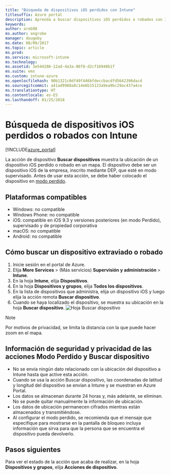 ```yaml
---
title: "Búsqueda de dispositivos iOS perdidos con Intune"
titlesuffix: Azure portal
description: Aprenda a buscar dispositivos iOS perdidos o robados con Intune.
keywords: 
author: arob98
ms.author: angrobe
manager: dougeby
ms.date: 08/09/2017
ms.topic: article
ms.prod: 
ms.service: microsoft-intune
ms.technology: 
ms.assetid: 3e544286-12ad-4a3a-86f8-d2cf16940b1f
ms.suite: ems
ms.custom: intune-azure
ms.openlocfilehash: 90b1321c0df49f446bfdeccbacdfd5642396dacd
ms.sourcegitcommit: a41ad9988a8c14e6b15123a9ea9bc29ac437a4ce
ms.translationtype: HT
ms.contentlocale: es-ES
ms.lasthandoff: 01/25/2018
---
```

# <a name="locate-lost-or-stolen-ios-devices-with-intune"></a>Búsqueda de dispositivos iOS perdidos o robados con Intune


[!INCLUDE[azure_portal](./includes/azure_portal.md)]

La acción de dispositivo **Buscar dispositivos** muestra la ubicación de un dispositivo iOS perdido o robado en un mapa. El dispositivo debe ser un dispositivo iOS de la empresa, inscrito mediante DEP, que esté en modo supervisado. Antes de usar esta acción, se debe haber colocado el dispositivo en [modo perdido](/intune-azure/manage-devices/lost-mode.md).

## <a name="supported-platforms"></a>Plataformas compatibles

- Windows: no compatible
- Windows Phone: no compatible
- iOS: compatible en iOS 9.3 y versiones posteriores (en modo Perdido), supervisado y de propiedad corporativa
- macOS: no compatible
- Android: no compatible

## <a name="how-to-locate-a-lost-or-stolen-device"></a>Cómo buscar un dispositivo extraviado o robado

1. Inicie sesión en el portal de Azure.
2. Elija **More Services** >  (Más servicios) **Supervisión y administración** > **Intune**.
3. En la hoja **Intune**, elija **Dispositivos**.
4. En la hoja **Dispositivos y grupos**, elija **Todos los dispositivos**.
5. En la lista de dispositivos que administra, elija un dispositivo iOS y luego elija la acción remota **Buscar dispositivo**.
6. Cuando se haya localizado el dispositivo, se muestra su ubicación en la hoja **Buscar dispositivo**.
    ![Hoja Buscar dispositivo](./media/locate-device.png)

>[!NOTE]
>Por motivos de privacidad, se limita la distancia con la que puede hacer zoom en el mapa.

## <a name="security-and-privacy-information-for-the-lost-mode-and-locate-device-actions"></a>Información de seguridad y privacidad de las acciones Modo Perdido y Buscar dispositivo
- No se envía ningún dato relacionado con la ubicación del dispositivo a Intune hasta que active esta acción.
- Cuando se usa la acción Buscar dispositivo, las coordenadas de latitud y longitud del dispositivo se envían a Intune y se muestran en Azure Portal.
- Los datos se almacenan durante 24 horas y, más adelante, se eliminan. No se puede quitar manualmente la información de ubicación.
- Los datos de ubicación permanecen cifrados mientras están almacenados y transmitiéndose.
- Al configurar el modo perdido, se recomienda que el mensaje que especifique para mostrarse en la pantalla de bloqueo incluya información que sirva para que la persona que se encuentra el dispositivo pueda devolverlo.


## <a name="next-steps"></a>Pasos siguientes

Para ver el estado de la acción que acaba de realizar, en la hoja **Dispositivos y grupos**, elija **Acciones de dispositivo**.
